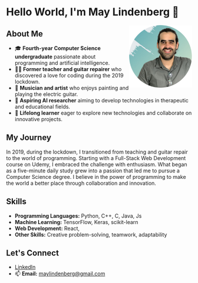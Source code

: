 # Hello World, I'm May Lindenberg 👋

<a href="https://www.linkedin.com/in/may-lindenberg/"><img src="Profile.svg" align="right" height="170" width="170"></a>

## About Me

- 🎓 **Fourth-year Computer Science undergraduate** passionate about programming and artificial intelligence.
- 👩‍🏫 **Former teacher and guitar repairer** who discovered a love for coding during the 2019 lockdown.
- 🎸 **Musician and artist** who enjoys painting and playing the electric guitar.
- 🤖 **Aspiring AI researcher** aiming to develop technologies in therapeutic and educational fields.
- 🌱 **Lifelong learner** eager to explore new technologies and collaborate on innovative projects.

## My Journey

In 2019, during the lockdown, I transitioned from teaching and guitar repair to the world of programming. Starting with a Full-Stack Web Development course on Udemy, I embraced the challenge with enthusiasm. What began as a five-minute daily study grew into a passion that led me to pursue a Computer Science degree. I believe in the power of programming to make the world a better place through collaboration and innovation.

## Skills

- **Programming Languages:** Python, C++, C, Java, Js
- **Machine Learning:** TensorFlow, Keras, scikit-learn
- **Web Development:** React, 
- **Other Skills:** Creative problem-solving, teamwork, adaptability
<!--
## Projects

- 🌐 **[Project Name](#):** Brief description of a project, highlighting your role and the technologies used.
- 🤖 **[Another Project](#):** Brief description focusing on machine learning or AI aspects.
-->
## Let's Connect

- [LinkedIn](https://www.linkedin.com/in/may-lindenberg/)
- 📫 **Email:** [maylindenberg@gmail.com](mailto:maylindenberg@gmail.com)

